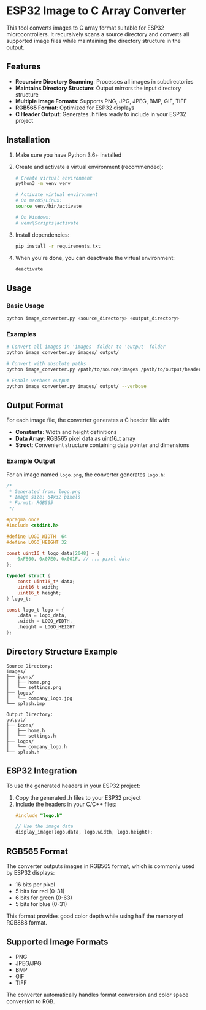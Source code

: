 # ESP32 Image to C Array Converter

This tool converts images to C array format suitable for ESP32 microcontrollers. It recursively scans a source directory and converts all supported image files while maintaining the directory structure in the output.

## Features

- **Recursive Directory Scanning**: Processes all images in subdirectories
- **Maintains Directory Structure**: Output mirrors the input directory structure
- **Multiple Image Formats**: Supports PNG, JPG, JPEG, BMP, GIF, TIFF
- **RGB565 Format**: Optimized for ESP32 displays
- **C Header Output**: Generates .h files ready to include in your ESP32 project

## Installation

1. Make sure you have Python 3.6+ installed

2. Create and activate a virtual environment (recommended):
   ```bash
   # Create virtual environment
   python3 -m venv venv
   
   # Activate virtual environment
   # On macOS/Linux:
   source venv/bin/activate
   
   # On Windows:
   # venv\Scripts\activate
   ```

3. Install dependencies:
   ```bash
   pip install -r requirements.txt
   ```

4. When you're done, you can deactivate the virtual environment:
   ```bash
   deactivate
   ```

## Usage

### Basic Usage
```bash
python image_converter.py <source_directory> <output_directory>
```

### Examples
```bash
# Convert all images in 'images' folder to 'output' folder
python image_converter.py images/ output/

# Convert with absolute paths
python image_converter.py /path/to/source/images /path/to/output/headers

# Enable verbose output
python image_converter.py images/ output/ --verbose
```

## Output Format

For each image file, the converter generates a C header file with:

- **Constants**: Width and height definitions
- **Data Array**: RGB565 pixel data as uint16_t array
- **Struct**: Convenient structure containing data pointer and dimensions

### Example Output

For an image named `logo.png`, the converter generates `logo.h`:

```c
/*
 * Generated from: logo.png
 * Image size: 64x32 pixels
 * Format: RGB565
 */

#pragma once
#include <stdint.h>

#define LOGO_WIDTH  64
#define LOGO_HEIGHT 32

const uint16_t logo_data[2048] = {
    0xF800, 0x07E0, 0x001F, // ... pixel data
};

typedef struct {
    const uint16_t* data;
    uint16_t width;
    uint16_t height;
} logo_t;

const logo_t logo = {
    .data = logo_data,
    .width = LOGO_WIDTH,
    .height = LOGO_HEIGHT
};
```

## Directory Structure Example

```
Source Directory:
images/
├── icons/
│   ├── home.png
│   └── settings.png
├── logos/
│   └── company_logo.jpg
└── splash.bmp

Output Directory:
output/
├── icons/
│   ├── home.h
│   └── settings.h
├── logos/
│   └── company_logo.h
└── splash.h
```

## ESP32 Integration

To use the generated headers in your ESP32 project:

1. Copy the generated .h files to your ESP32 project
2. Include the headers in your C/C++ files:
   ```c
   #include "logo.h"
   
   // Use the image data
   display_image(logo.data, logo.width, logo.height);
   ```

## RGB565 Format

The converter outputs images in RGB565 format, which is commonly used by ESP32 displays:
- 16 bits per pixel
- 5 bits for red (0-31)
- 6 bits for green (0-63) 
- 5 bits for blue (0-31)

This format provides good color depth while using half the memory of RGB888 format.

## Supported Image Formats

- PNG
- JPEG/JPG
- BMP
- GIF
- TIFF

The converter automatically handles format conversion and color space conversion to RGB.
